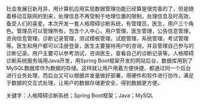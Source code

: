 社会发展日新月异，用计算机应用实现数据管理功能已经算是很完善的了，但是随着移动互联网的到来，处理信息不再受制于地理位置的限制，处理信息及时高效，备受人们的喜爱。本次开发一套人格障碍诊断系统，有管理员，医生，用户三个角色。管理员可以管理所有，包含个人中心，用户管理，医生管理，公告信息管理，咨询信息管理，诊断记录管理，测试模板管理，试题管理，系统管理，考试管理等。医生和用户都可以注册登录，医生主要接待用户的咨询，并且管理自己参与的诊断记录。用户主要可以参考测试，咨询医生，查看自己的诊断记录等。人格障碍诊断系统服务端用Java开发，用Spring Boot框架开发的网站后台，数据库用到了MySQL数据库作为数据的存储。这样就让用户用着方便快捷，都通过同一个后台进行业务处理，而后台又可以根据并发量做好部署，用硬件和软件进行协作，满足于数据的交互式处理，让用户的数据存储更安全，得到数据更方便。

关键字：人格障碍诊断系统；Spring Boot框架；Java；MySQL
